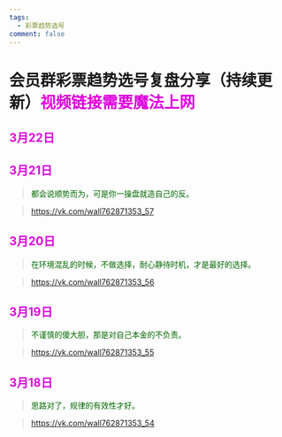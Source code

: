 ```yaml
---
tags:
  - 彩票趋势选号
comment: false
---
```

# 会员群彩票趋势选号复盘分享（持续更新）<font color="#dd00dd">视频链接需要魔法上网</font>


## <font color="#dd00dd">3月22日</font>


## <font color="#dd00dd">3月21日</font>

><font color="#006600">都会说顺势而为，可是你一操盘就造自己的反。</font>

>https://vk.com/wall762871353_57
## <font color="#dd00dd">3月20日</font>

><font color="#006600">在环境混乱的时候，不做选择，耐心静待时机，才是最好的选择。</font>

>https://vk.com/wall762871353_56

## <font color="#dd00dd">3月19日</font>

><font color="#006600">不谨慎的傻大胆，那是对自己本金的不负责。</font>

>https://vk.com/wall762871353_55
##  <font color="#dd00dd">3月18日</font>

><font color="#006600">思路对了，规律的有效性才好。</font>

>https://vk.com/wall762871353_54